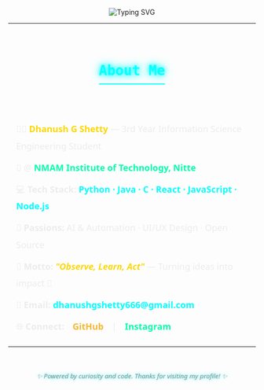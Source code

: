 <p align="center"> 
  <img src="https://readme-typing-svg.demolab.com?font=Orbitron&size=44&pause=1800&color=00FFFF,F7B731,FFD700,FFFFFF,00FFAB&background=00000000&center=true&vCenter=true&width=900&lines=Welcome+To+My+GitHub+Profile;I'm+Dhanush+G+Shetty;Observe+⚙️+Learn+⚙️+Act" alt="Typing SVG" />
</p>

---

<div align="center" style="margin: 40px 0; font-family: 'Space Mono', monospace;">
  <h2 style="
      color: #00FFFF; 
      border-bottom: 2px solid #00FFFF; 
      display: inline-block; 
      padding-bottom: 10px; 
      font-size: 28px;
      text-shadow: 0 0 10px #00FFFF, 0 0 20px #00FFFF;
  ">
    About Me
  </h2>
</div>

<div align="center" style="
    max-width: 720px; 
    margin: 0 auto; 
    font-family: 'Segoe UI', sans-serif; 
    color: #ECECEC; 
    line-height: 1.9; 
    padding: 0 16px; 
    font-size: 18px;
">
  <ul style="
      list-style: none; 
      padding: 0; 
      margin: 0; 
      text-align: left; 
      display: inline-block;
  ">
    <li style="margin: 10px 0;">🧑‍🎓 <strong style="color:#FFD700;">Dhanush G Shetty</strong> — 3rd Year Information Science Engineering Student</li>
    <li style="margin: 10px 0;">🏫 @ <strong style="color:#00FFAB;">NMAM Institute of Technology, Nitte</strong></li>
    <li style="margin: 10px 0;">💻 <strong>Tech Stack:</strong> <span style="color:#00FFFF; font-weight:600;">Python · Java · C · React · JavaScript · Node.js</span></li>
    <li style="margin: 10px 0;">🚀 <strong>Passions:</strong> AI & Automation · UI/UX Design · Open Source</li>
    <li style="margin: 10px 0;">🌊 <strong>Motto:</strong> <em style="color: #FFD700; font-weight:600;">"Observe, Learn, Act"</em> — Turning ideas into impact 🚀</li>
    <li style="margin: 10px 0;">📧 <strong>Email:</strong> 
      <a href="mailto:dhanushgshetty666@gmail.com" 
         style="color: #00FFFF; text-decoration: none; font-weight: 600; transition: 0.3s;">
        dhanushgshetty666@gmail.com
      </a>
    </li>
    <li style="margin: 10px 0;">🌐 <strong>Connect:</strong> 
      <a href="https://github.com/DZ1shetty" target="_blank" 
         style="color: #F7B731; margin: 0 12px; text-decoration: none; font-weight: 600; transition: 0.3s;">
         GitHub
      </a> | 
      <a href="https://instagram.com/dhanu_shetty1105" target="_blank" 
         style="color: #00FFAB; margin: 0 12px; text-decoration: none; font-weight: 600; transition: 0.3s;">
         Instagram
      </a>
    </li>
  </ul>
</div>

---

<div align="center" style="
    margin-top: 50px; 
    font-size: 0.95em; 
    color: #8A8A8A; 
    font-family: 'Segoe UI'; 
    text-shadow: 0 0 6px #00FFFF;
    font-style: italic;
">
  ✨ Powered by curiosity and code. Thanks for visiting my profile! ✨
</div>
